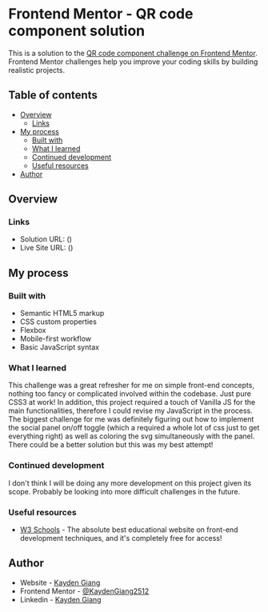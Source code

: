 # Frontend Mentor - QR code component solution

This is a solution to the [QR code component challenge on Frontend Mentor](https://www.frontendmentor.io/challenges/qr-code-component-iux_sIO_H). Frontend Mentor challenges help you improve your coding skills by building realistic projects. 

## Table of contents

- [Overview](#overview)
  - [Links](#links)
- [My process](#my-process)
  - [Built with](#built-with)
  - [What I learned](#what-i-learned)
  - [Continued development](#continued-development)
  - [Useful resources](#useful-resources)
- [Author](#author)

## Overview

### Links

- Solution URL: ()
- Live Site URL: ()

## My process

### Built with

- Semantic HTML5 markup
- CSS custom properties
- Flexbox
- Mobile-first workflow
- Basic JavaScript syntax

### What I learned

This challenge was a great refresher for me on simple front-end concepts, nothing too fancy or complicated involved within the codebase. Just pure CSS3 at work! In addition, this project required a touch of Vanilla JS for the main functionalities, therefore I could revise my JavaScript in the process. The biggest challenge for me was definitely figuring out how to implement the social panel on/off toggle (which a required a whole lot of css just to get everything right) as well as coloring the svg simultaneously with the panel. There could be a better solution but this was my best attempt!

### Continued development

I don't think I will be doing any more development on this project given its scope. Probably be looking into more difficult challenges in the future.

### Useful resources

- [W3 Schools](https://www.w3schools.com/css/) - The absolute best educational website on front-end development techniques, and it's completely free for access!

## Author

- Website - [Kayden Giang](https://github.com/KaydenGiang2512)
- Frontend Mentor - [@KaydenGiang2512](https://www.frontendmentor.io/profile/KaydenGiang2512)
- Linkedin - [Kayden Giang](https://www.linkedin.com/in/nhatkhanhgiang2512/)
